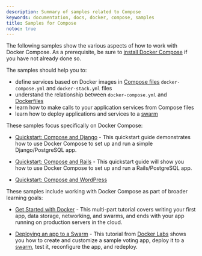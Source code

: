 ```yaml
---
description: Summary of samples related to Compose
keywords: documentation, docs, docker, compose, samples
title: Samples for Compose
notoc: true
---
```


The following samples show the various aspects of how to work with Docker Compose. As a prerequisite, be sure to [install Docker Compose](/compose/install/) if you have not already done so.

The samples should help you to:

- define services based on Docker images in [Compose files](/compose/compose-file.md) `docker-compose.yml` and
`docker-stack.yml` files
- understand the relationship between `docker-compose.yml` and [Dockerfiles](/engine/reference/builder.md)
- learn how to make calls to your application services from Compose files
- learn how to deploy applications and services to a [swarm](/engine/swarm.md)

These samples focus specifically on Docker Compose:

- [Quickstart: Compose and Django](/compose/django.md) - This quickstart
guide demonstrates how to use Docker Compose to set up and run a simple
Django/PostgreSQL app.

- [Quickstart: Compose and Rails](/compose/rails.md) - This quickstart
guide will show you how to use Docker Compose to set up and run a Rails/PostgreSQL
app.

- [Quickstart: Compose and WordPress](/compose/wordpress.md)

These samples include working with Docker Compose as part of broader learning goals:

- [Get Started with Docker](/get-started/index.md) - This multi-part tutorial covers writing your first app, data storage, networking, and swarms,
and ends with your app running on production servers in the cloud.

- [Deploying an app to a Swarm](https://github.com/docker/labs/blob/master/beginner/chapters/votingapp.md) - This tutorial from [Docker Labs](https://github.com/docker/labs/blob/master/README.md) shows you how to create and customize a sample voting app, deploy it to a [swarm](/engine/swarm.md), test it, reconfigure the app, and redeploy.
